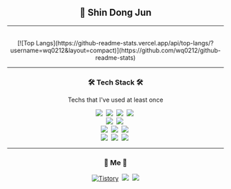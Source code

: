 <h2 align="center"> 🎈 Shin Dong Jun </h2>
<hr>
<div align="center" style="text-align:center">
  <!--[![Solved.ac 프로필](http://mazassumnida.wtf/api/v2/generate_badge?boj=wq0212)](https://solved.ac/wq0212)-->
  <br>
  [![Top Langs](https://github-readme-stats.vercel.app/api/top-langs/?username=wq0212&layout=compact)](https://github.com/wq0212/github-readme-stats)
  <br>
  <!--[![CodeForces Profile](https://cf.leed.at?id=wq0212)](https://codeforces.com/profile/wq0212)-->
  
</div>
<hr>
<h3 align="center">🛠 Tech Stack 🛠</h3>

<p align="center"> Techs that I've used at least once </p>

<p align="center">
  <img src="https://img.shields.io/badge/Python-3766AB?style=flat-square&logo=Python&logoColor=white"/>&nbsp 
  <img src="https://img.shields.io/badge/C++-00599C?style=flat-square&logo=C%2B%2B&logoColor=white"/>&nbsp 
  <img src="https://img.shields.io/badge/C-A8B9CC?style=flat-square&logo=C&logoColor=white"/>&nbsp 
  <img src="https://img.shields.io/badge/Javascript-ffb13b?style=flat-square&logo=javascript&logoColor=white"/>&nbsp
  <br>
  <img src="https://img.shields.io/badge/html5-E34F26?style=for-the-square&logo=html5&logoColor=white">&nbsp 
  <img src="https://img.shields.io/badge/css-1572B6?style=flat-square&logo=css3&logoColor=white"/>&nbsp 
  <br>
  <img src="https://img.shields.io/badge/Django-092E20?style=flat-square&logo=Django&logoColor=white"/>&nbsp 
  <img src="https://img.shields.io/badge/react-61DAFB?style=for-the-square&logo=react&logoColor=black">&nbsp
  <img src="https://img.shields.io/badge/node.js-339933?style=for-the-square&logo=Node.js&logoColor=white">&nbsp
  <br>
  <img src="https://img.shields.io/badge/Mysql-E6B91E?style=flat-square&logo=MySql&logoColor=white"/>&nbsp 
  <img src="https://img.shields.io/badge/AWS-333664?style=flat-square&logo=amazon-aws&logoColor=white"/>&nbsp
  <img src="https://img.shields.io/badge/GraphQL-e535ab?style=flat-square&logo=GraphQL&logoColor=white"/>&nbsp
</p>
<hr>
<h3 align="center"> 🍒 Me 🍒 </h3>
<p align="center">
  <a href = "https://pypystory.tistory.com/"> <img alt="Tistory" src ="https://img.shields.io/badge/Tistory%20Blog-critical.svg?&style=for-the-square"/></a>&nbsp
  <a href="https://www.instagram.com/dongjun0212/"><img src="https://img.shields.io/badge/Instagram-E4405F?style=flat-square&logo=Instagram&logoColor=white&link=https://www.instagram.com/woo0_hooo/"/></a>&nbsp
  <a href="mailto:pypystory@gmail.com"><img src="https://img.shields.io/badge/Gmail-d14836?style=flat-square&logo=Gmail&logoColor=white&link=pypystory@gmail.com"/></a>
</p>
<br>
